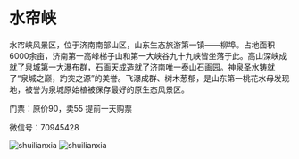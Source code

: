 # 水帘峡

水帘峡风景区，位于济南南部山区，山东生态旅游第一镇——柳埠。占地面积6000余亩，济南第一高峰梯子山和第一大峡谷九十九峡皆坐落于此。高山深峡成就了泉城第一大瀑布群，石画天成造就了济南唯一泰山石画园。神泉圣水铸就了“泉城之巅，趵突之源”的美誉。飞瀑成群、树木葱郁，是山东第一桃花水母发现地，被誉为泉城原始植被保存最好的原生态风景区。

门票：原价90，卖55 提前一天购票

微信号：70945428

![shuilianxia](http://oclqfeuwb.bkt.clouddn.com/shuilianxia1.jpg)
![shuilianxia](http://oclqfeuwb.bkt.clouddn.com/shuilianxia2.jpg)
